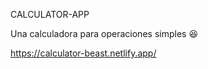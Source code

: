 CALCULATOR-APP

 Una calculadora para operaciones simples 😆


https://calculator-beast.netlify.app/
